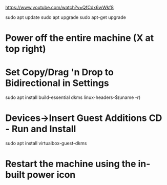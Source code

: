 https://www.youtube.com/watch?v=QfCdx6wWkf8

sudo apt update
sudo apt upgrade
sudo apt-get upgrade
# Power off the entire machine (X at top right)
# Set Copy/Drag 'n Drop to Bidirectional in Settings
sudo apt install build-essential dkms linux-headers-$(uname -r)
# Devices->Insert Guest Additions CD - Run and Install
sudo apt install virtualbox-guest-dkms
# Restart the machine using the in-built power icon

